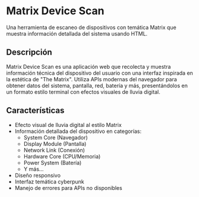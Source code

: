 # Matrix Device Scan

Una herramienta de escaneo de dispositivos con temática Matrix que muestra información detallada del sistema usando HTML.

## Descripción

Matrix Device Scan es una aplicación web que recolecta y muestra información técnica del dispositivo del usuario con una interfaz inspirada en la estética de "The Matrix". Utiliza APIs modernas del navegador para obtener datos del sistema, pantalla, red, batería y más, presentándolos en un formato estilo terminal con efectos visuales de lluvia digital.

## Características

- Efecto visual de lluvia digital al estilo Matrix
- Información detallada del dispositivo en categorías:
  - System Core (Navegador)
  - Display Module (Pantalla)
  - Network Link (Conexión)
  - Hardware Core (CPU/Memoria)
  - Power System (Batería)
  - Y más...
- Diseño responsivo
- Interfaz temática cyberpunk
- Manejo de errores para APIs no disponibles


